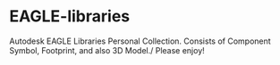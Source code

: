 # EAGLE-libraries
Autodesk EAGLE Libraries Personal Collection.
Consists of Component Symbol, Footprint, and also 3D Model./
Please enjoy!
